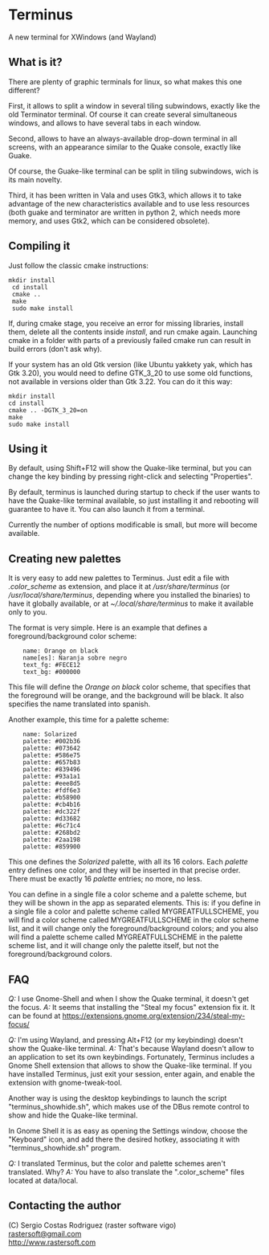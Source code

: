 # Terminus #

A new terminal for XWindows (and Wayland)


## What is it? ##

There are plenty of graphic terminals for linux, so what makes this one different?

First, it allows to split a window in several tiling subwindows, exactly like the old
Terminator terminal. Of course it can create several simultaneous windows, and allows
to have several tabs in each window.

Second, allows to have an always-available drop-down terminal in all screens, with an
appearance similar to the Quake console, exactly like Guake.

Of course, the Guake-like terminal can be split in tiling subwindows, wich is its main
novelty.

Third, it has been written in Vala and uses Gtk3, which allows it to take advantage
of the new characteristics available and to use less resources (both guake and terminator
are written in python 2, which needs more memory, and uses Gtk2, which can be considered
obsolete).


## Compiling it ##

Just follow the classic cmake instructions:

    mkdir install
	 cd install
	 cmake ..
	 make
	 sudo make install

If, during cmake stage, you receive an error for missing libraries, install them,
delete all the contents inside *install*, and run cmake again. Launching cmake
in a folder with parts of a previously failed cmake run can result in build errors
(don't ask why).

If your system has an old Gtk version (like Ubuntu yakkety yak, which has Gtk 3.20),
you would need to define GTK_3_20 to use some old functions, not available in versions
older than Gtk 3.22. You can do it this way:

	mkdir install
	cd install
	cmake .. -DGTK_3_20=on
	make
	sudo make install


## Using it ##

By default, using Shift+F12 will show the Quake-like terminal, but you can change
the key binding by pressing right-click and selecting "Properties".

By default, terminus is launched during startup to check if the user wants to have
the Quake-like terminal available, so just installing it and rebooting will guarantee
to have it. You can also launch it from a terminal.

Currently the number of options modificable is small, but more will become available.


## Creating new palettes ##

It is very easy to add new palettes to Terminus. Just edit a file with *.color_scheme*
as extension, and place it at */usr/share/terminus* (or */usr/local/share/terminus*,
depending where you installed the binaries) to have it globally available, or at
*~/.local/share/terminus* to make it available only to you.

The format is very simple. Here is an example that defines a foreground/background
color scheme:

        name: Orange on black
		name[es]: Naranja sobre negro
        text_fg: #FECE12
        text_bg: #000000

This file will define the *Orange on black* color scheme, that specifies that the
foreground will be orange, and the background will be black. It also specifies the name
translated into spanish.

Another example, this time for a palette scheme:

        name: Solarized
        palette: #002b36
        palette: #073642
        palette: #586e75
        palette: #657b83
        palette: #839496
        palette: #93a1a1
        palette: #eee8d5
        palette: #fdf6e3
        palette: #b58900
        palette: #cb4b16
        palette: #dc322f
        palette: #d33682
        palette: #6c71c4
        palette: #268bd2
        palette: #2aa198
        palette: #859900

This one defines the *Solarized* palette, with all its 16 colors. Each *palette*
entry defines one color, and they will be inserted in that precise order. There
must be exactly 16 *palette* entries; no more, no less.

You can define in a single file a color scheme and a palette scheme, but they will
be shown in the app as separated elements. This is: if you define in a single file
a color and palette scheme called MYGREATFULLSCHEME, you will find a color scheme
called MYGREATFULLSCHEME in the color scheme list, and it will change only the
foreground/background colors; and you also will find a palette scheme called
MYGREATFULLSCHEME in the palette scheme list, and it will change only the palette
itself, but not the foreground/background colors.


## FAQ ##

*Q:* I use Gnome-Shell and when I show the Quake terminal, it doesn't get the focus.
*A:* It seems that installing the "Steal my focus" extension fix it. It can be found at
https://extensions.gnome.org/extension/234/steal-my-focus/

*Q:* I'm using Wayland, and pressing Alt+F12 (or my keybinding) doesn't show the Quake-like
terminal.
*A:* That's because Wayland doesn't allow to an application to set its own keybindings.
Fortunately, Terminus includes a Gnome Shell extension that allows to show the Quake-like
terminal. If you have installed Terminus, just exit your session, enter again, and enable
the extension with gnome-tweak-tool.

Another way is using the desktop keybindings to launch the script "terminus_showhide.sh",
which makes use of the DBus remote control to show and hide the Quake-like terminal.

In Gnome Shell it is as easy as opening the Settings window, choose the "Keyboard" icon,
and add there the desired hotkey, associating it with "terminus_showhide.sh" program.

*Q:* I translated Terminus, but the color and palette schemes aren't translated. Why?
*A:* You have to also translate the ".color_scheme" files located at data/local.

## Contacting the author ##

(C) Sergio Costas Rodriguez (raster software vigo)  
rastersoft@gmail.com  
http://www.rastersoft.com  
